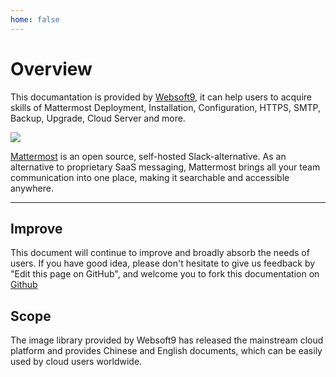 ```yaml
---
home: false
---
```


# Overview

This documantation is provided by [Websoft9](https://www.websoft9.com/), it can help users to acquire skills of Mattermost Deployment, Installation, Configuration, HTTPS, SMTP, Backup, Upgrade, Cloud Server and more.

![](https://ucarecdn.com/8cd90d9d-8902-4845-a15b-f4664e5fcfb3/-/format/auto/-/quality/lighter/-/max_icc_size/10/-/resize/1288x/)

[Mattermost](https://mattermost.com/) is an open source, self-hosted Slack-alternative. As an alternative to proprietary SaaS messaging, Mattermost brings all your team communication into one place, making it searchable and accessible anywhere.

---

## Improve

This document will continue to improve and broadly absorb the needs of users. If you have good idea, please don't hesitate to give us feedback by "Edit this page on GitHub", and welcome you to fork this documentation on [Github](https://github.com/Websoft9/ansible-mattermost)

## Scope

The image library provided by Websoft9 has released the mainstream cloud platform and provides Chinese and English documents, which can be easily used by cloud users worldwide.